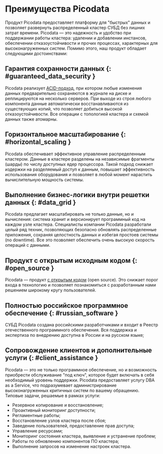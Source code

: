# Преимущества Picodata

Продукт Picodata предоставляет платформу для "быстрых" данных и позволяет развернуть распределенный кластер СУБД без лишних затрат времени. Picodata — это надежность и удобство при поддержании работы кластера: удалении и добавлении инстансов, обеспечении отказоустойчивости и прочих процессах, характерных для высоконагруженных систем. Помимо этого, наш продукт обладает следующими достоинствами:

## Гарантия сохранности данных {: #guaranteed_data_security }

Picodata реализует [ACID-подход](https://ru.wikipedia.org/wiki/ACID), при котором любые изменения данных предварительно сохраняются в журнале на диске и реплицируются на несколько серверов. При выходе из строя любого компонента данные автоматически восстанавливаются из существующих копий, что позволяет добиться высокой отказоустойчивости. Все операции с топологией кластера и схемой данных также атомарны.

## Горизонтальное масштабирование {: #horizontal_scaling }

Picodata обеспечивает эффективное управление распределенным кластером. Данные в кластере разделены на независимые фрагменты (шарды) по числу доступных ядер процессора. Такой подход снижает издержки на разделяемый доступ к данным, повышает эффективность использования оборудования и позволяет в любой момент нарастить вычислительную мощность системы.

## Выполнение бизнес-логики внутри решетки данных {: #data_grid }

Picodata предлагает масштабировать не только данные, но и вычисления: система хранит и версионирует программный код на каждом узле кластера. Специалисты компании Picodata разработали целый ряд техник, позволяющих безопасно обновлять распределенные приложения, сохраняя целостность данных и избегая простоев системы (no downtime). Все это позволяет обеспечить очень высокую скорость операций с данными.

## Продукт с открытым исходным кодом {: #open_source }

Picodata — продукт [с открытым кодом](https://git.picodata.io/core/picodata) (open source). Это снижает порог входа в технологию и позволяет познакомиться с разработанным нами решением широкому кругу пользователей.

## Полностью российское программное обеспечение {: #russian_software }

СУБД Picodata создана российскими разработчиками и входит в Реестр отечественного программного обеспечения. Вся поддержка и экспертиза по внедрению доступна в России и на русском языке;

## Сопровождение клиентов и дополнительные услуги {: #client_assistance }

Picodata — это не только программное обеспечение, но и возможность приобрести обслуживание "под ключ", которое будет включать в себя необходимый уровень поддержки. Picodata предоставляет услугу DBA as a Service, что подразумевает администрирование высоконагруженных критичных систем по вашему обращению.
Типовые задачи, решаемые в рамках услуги:

* Резервное копирование и восстановление;
* Проактивный мониторинг доступности;
* Регламентные работы;
* Восстановление узлов кластера после сбоя;
* Заведение пользователей, предоставление прав доступа;
* Управление ресурсами;
* Мониторинг состояния кластера, выявление и устранение проблем;
* Работы по обновлению компонентов ПО кластера;
* Выполнение запросов на изменение настроек кластера.
